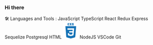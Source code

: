 ### Hi there



🛠️ Languages and Tools :
JavaScript  TypeScript React  Redux   Express   Sequelize  Postgresql  HTML <a href="https://developer.mozilla.org/en-US/docs/Web/CSS"> <img src="https://github.com/devicons/devicon/blob/master/icons/css3/css3-plain-wordmark.svg" width="50px"/></a>  NodeJS  VSCode  Git

<!--
**maemay85/maemay85** is a ✨ _special_ ✨ repository because its `README.md` (this file) appears on your GitHub profile.

Here are some ideas to get you started:

- 🔭 I’m currently working on ...
- 🌱 I’m currently learning ...
- 👯 I’m looking to collaborate on ...
- 🤔 I’m looking for help with ...
- 💬 Ask me about ...
- 📫 How to reach me: ...
- 😄 Pronouns: ...
- ⚡ Fun fact: ...
-->
